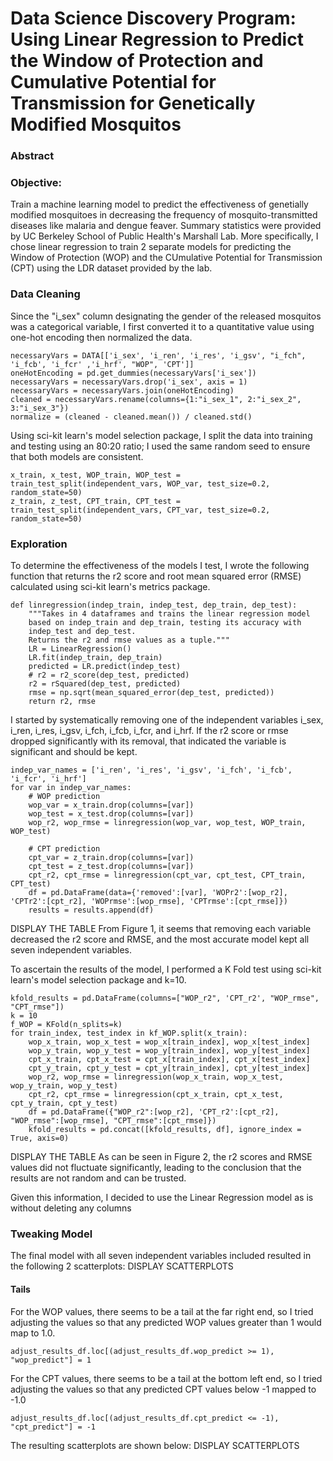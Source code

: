 # Data Science Discovery Program: Using Linear Regression to Predict the Window of Protection and Cumulative Potential for Transmission for Genetically Modified Mosquitos
### Abstract
### Objective:
Train a machine learning model to predict the effectiveness of genetially modified mosquitoes in decreasing the frequency of mosquito-transmitted diseases like malaria and dengue feaver. Summary statistics were provided by UC Berkeley School of Public Health's Marshall Lab. More specifically, I chose linear regression to train 2 separate models for predicting the Window of Protection (WOP) and the CUmulative Potential for Transmission (CPT) using the LDR dataset provided by the lab. 
### Data Cleaning 
Since the "i_sex" column designating the gender of the released mosquitos was a categorical variable, I first converted it to a quantitative value using one-hot encoding then normalized the data.
```
necessaryVars = DATA[['i_sex', 'i_ren', 'i_res', 'i_gsv', "i_fch", 'i_fcb', 'i_fcr' ,'i_hrf', "WOP", 'CPT']]
oneHotEncoding = pd.get_dummies(necessaryVars['i_sex'])
necessaryVars = necessaryVars.drop('i_sex', axis = 1)
necessaryVars = necessaryVars.join(oneHotEncoding)
cleaned = necessaryVars.rename(columns={1:"i_sex_1", 2:"i_sex_2", 3:"i_sex_3"})
normalize = (cleaned - cleaned.mean()) / cleaned.std()
```
Using sci-kit learn's model selection package, I split the data into training and testing using an 80:20 ratio; I used the same random seed to ensure that both models are consistent.
```
x_train, x_test, WOP_train, WOP_test = train_test_split(independent_vars, WOP_var, test_size=0.2, random_state=50)
z_train, z_test, CPT_train, CPT_test = train_test_split(independent_vars, CPT_var, test_size=0.2, random_state=50)
```

### Exploration 
To determine the effectiveness of the models I test, I wrote the following function that returns the r2 score and root mean squared error (RMSE) calculated using sci-kit learn's metrics package.  
```
def linregression(indep_train, indep_test, dep_train, dep_test):
    """Takes in 4 dataframes and trains the linear regression model 
    based on indep_train and dep_train, testing its accuracy with 
    indep_test and dep_test. 
    Returns the r2 and rmse values as a tuple."""
    LR = LinearRegression()
    LR.fit(indep_train, dep_train)
    predicted = LR.predict(indep_test)
    # r2 = r2_score(dep_test, predicted)
    r2 = rSquared(dep_test, predicted)
    rmse = np.sqrt(mean_squared_error(dep_test, predicted))
    return r2, rmse
```
I started by systematically removing one of the independent variables i_sex, i_ren, i_res, i_gsv, i_fch, i_fcb, i_fcr, and i_hrf. If the r2 score or rmse dropped significantly with its removal, that indicated the variable is significant and should be kept. 

```
indep_var_names = ['i_ren', 'i_res', 'i_gsv', 'i_fch', 'i_fcb', 'i_fcr', 'i_hrf']
for var in indep_var_names:
    # WOP prediction
    wop_var = x_train.drop(columns=[var])
    wop_test = x_test.drop(columns=[var])
    wop_r2, wop_rmse = linregression(wop_var, wop_test, WOP_train, WOP_test)

    # CPT prediction 
    cpt_var = z_train.drop(columns=[var])
    cpt_test = z_test.drop(columns=[var])
    cpt_r2, cpt_rmse = linregression(cpt_var, cpt_test, CPT_train, CPT_test)
    df = pd.DataFrame(data={'removed':[var], 'WOPr2':[wop_r2], 'CPTr2':[cpt_r2], 'WOPrmse':[wop_rmse], 'CPTrmse':[cpt_rmse]})
    results = results.append(df)
```

DISPLAY THE TABLE
From Figure 1, it seems that removing each variable decreased the r2 score and RMSE, and the most accurate model kept all seven independent variables.


To ascertain the results of the model, I performed a K Fold test using sci-kit learn's model selection package and k=10. 
```
kfold_results = pd.DataFrame(columns=["WOP_r2", 'CPT_r2', "WOP_rmse", "CPT_rmse"])
k = 10
f_WOP = KFold(n_splits=k)
for train_index, test_index in kf_WOP.split(x_train):
    wop_x_train, wop_x_test = wop_x[train_index], wop_x[test_index]
    wop_y_train, wop_y_test = wop_y[train_index], wop_y[test_index]
    cpt_x_train, cpt_x_test = cpt_x[train_index], cpt_x[test_index]
    cpt_y_train, cpt_y_test = cpt_y[train_index], cpt_y[test_index]
    wop_r2, wop_rmse = linregression(wop_x_train, wop_x_test, wop_y_train, wop_y_test)
    cpt_r2, cpt_rmse = linregression(cpt_x_train, cpt_x_test, cpt_y_train, cpt_y_test)
    df = pd.DataFrame({"WOP_r2":[wop_r2], 'CPT_r2':[cpt_r2], "WOP_rmse":[wop_rmse], "CPT_rmse":[cpt_rmse]})
    kfold_results = pd.concat([kfold_results, df], ignore_index = True, axis=0)
```
DISPLAY THE TABLE
As can be seen in Figure 2, the r2 scores and RMSE values did not fluctuate significantly, leading to the conclusion that the results are not random and can be trusted. 

Given this information, I decided to use the Linear Regression model as is without deleting any columns

### Tweaking Model 
The final model with all seven independent variables included resulted in the following 2 scatterplots: 
DISPLAY SCATTERPLOTS

#### Tails
For the WOP values, there seems to be a tail at the far right end, so I tried adjusting the values so that any predicted WOP values greater than 1 would map to 1.0. 
```
adjust_results_df.loc[(adjust_results_df.wop_predict >= 1), "wop_predict"] = 1
```

For the CPT values, there seems to be a tail at the bottom left end, so I tried adjusting the values so that any predicted CPT values below -1 mapped to -1.0
```
adjust_results_df.loc[(adjust_results_df.cpt_predict <= -1), "cpt_predict"] = -1
```
The resulting scatterplots are shown below: DISPLAY SCATTERPLOTS
